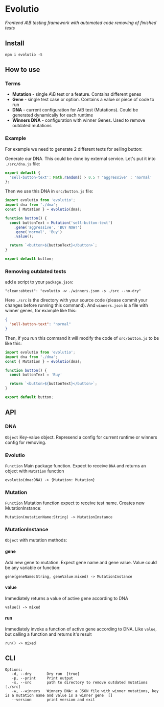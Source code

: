 # Evolutio
*Frontend A\B testing framework with automated code removing of finished tests*

## Install
```
npm i evolutio -S
```

## How to use
### Terms
- **Mutation** - single A\B test or a feature. Contains different genes
- **Gene** - single test case or option. Contains a value or piece of code to run
- **DNA** - current configuration for A\B test (Mutations). Could be generated dynamically for each runtime
- **Winners DNA** - configuration with winner Genes. Used to remove outdated mutations

### Example
For example we need to generate 2 different texts for selling button:


Generate our DNA. This could be done by external service. Let's put it into `./src/dna.js` file:
```js
export default {
  'sell-button-text': Math.random() > 0.5 ? 'aggressive' : 'normal'
};
```
Then we use this DNA in `src/button.js` file:
```js
import evolutio from 'evolutio';
import dna from './dna';
const { Mutation } = evolutio(dna);

function button() {
  const buttonText = Mutation('sell-button-text')
    .gene('aggressive', 'BUY NOW!')
    .gene('normal', 'Buy')
    .value();

  return `<button>${buttonText}</button>`;
}

export default button;
```
### Removing outdated tests
add a script to your `package.json`:

```
"clean:abtest": "evolutio -w ./winners.json -s ./src --no-dry"
```
Here `./src` is the directory with your source code (please commit your changes before running this command). And `winners.json` is a file with winner genes, for example like this:
```json
{
  "sell-button-text": "normal"
}
```

Then, if you run this command it will modify the code of `src/button.js` to be like this:
```js
import evolutio from 'evolutio';
import dna from './dna';
const { Mutation } = evolutio(dna);

function button() {
  const buttonText = 'Buy'

  return `<button>${buttonText}</button>`;
}

export default button;
```

## API
### DNA
`Object`
Key-value object. Represend a config for current runtime or winners config for removing.

### Evolutio
`Function`
Main package function. Expect to receive `DNA` and returns an object with `Mutation` function
```
evolutio(dna:DNA) -> {Mutation: Mutation}
```

### Mutation
`Function`
Mutation function expect to receive test name. Creates new MutationInstance:
```
Mutation(mutationName:String) -> MutationInstance
```
### MutationInstance
`Object` with mutation methods:

#### gene
Add new gene to mutation. Expect gene name and gene value. Value could be any variable or function:
```
gene(geneName:String, geneValue:mixed) -> MutationInstance
```
#### value
Immediately returns a value of active gene according to DNA
```
value() -> mixed
```
#### run
Immediately invoke a function of active gene according to DNA. Like `value`, but calling a function and returns it's result
```
run() -> mixed
```

## CLI
```
Options:
   -d, --dry       Dry run  [true]
   -p, --print     Print output
   -s, --src       path to directory to remove outdated mutations  [./src]
   -w, --winners   Winners DNA: a JSON file with winner mutations, key is a mutation name and value is a winner gene  []
   --version       print version and exit
```
